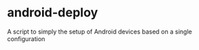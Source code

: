 android-deploy
==============

A script to simply the setup of Android devices based on a single configuration
